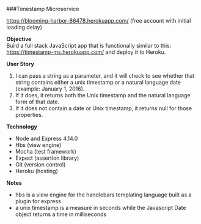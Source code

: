 ###Timestamp Microservice

https://blooming-harbor-86478.herokuapp.com/  (free account with initial loading delay)

**Objective**  
Build a full stack JavaScript app that is functionally similar to this: https://timestamp-ms.herokuapp.com/ and deploy it to Heroku.

**User Story**  
1. I can pass a string as a parameter, and it will check to see whether that string contains either a unix timestamp or a natural language date (example: January 1, 2016).  
2. If it does, it returns both the Unix timestamp and the natural language form of that date.    
3. If it does not contain a date or Unix timestamp, it returns null for those properties.  

**Technology**
- Node and Express 4.14.0
- Hbs (view engine)
- Mocha (test framework) 
- Expect (assertion library)
- Git (version control)
- Heroku (hosting)

**Notes** 
- hbs is a view engine for the handlebars templating language built as a plugin for express
- a unix timestamp is a measure in seconds while the Javascript Date object returns a time in milliseconds




